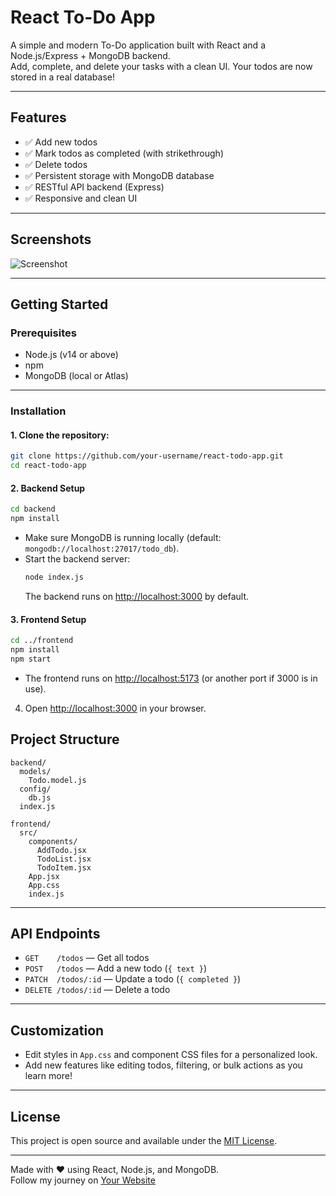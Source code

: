 # React To-Do App

A simple and modern To-Do application built with React and a Node.js/Express + MongoDB backend.  
Add, complete, and delete your tasks with a clean UI. Your todos are now stored in a real database!

---

## Features

- ✅ Add new todos
- ✅ Mark todos as completed (with strikethrough)
- ✅ Delete todos
- ✅ Persistent storage with MongoDB database
- ✅ RESTful API backend (Express)
- ✅ Responsive and clean UI

---

## Screenshots

![Screenshot](screenshot.png) <!-- Add your screenshot file if available -->

---

## Getting Started

### Prerequisites

- Node.js (v14 or above)
- npm
- MongoDB (local or Atlas)

---

### Installation

#### 1. **Clone the repository:**
```sh
git clone https://github.com/your-username/react-todo-app.git
cd react-todo-app
```

#### 2. **Backend Setup**
```sh
cd backend
npm install
```
- Make sure MongoDB is running locally (default: `mongodb://localhost:27017/todo_db`).
- Start the backend server:
  ```sh
  node index.js
  ```
  The backend runs on [http://localhost:3000](http://localhost:3000) by default.

#### 3. **Frontend Setup**
```sh
cd ../frontend
npm install
npm start
```
- The frontend runs on [http://localhost:5173](http://localhost:5173) (or another port if 3000 is in use).

4. Open [http://localhost:3000](http://localhost:3000) in your browser.

## Project Structure

```
backend/
  models/
    Todo.model.js
  config/
    db.js
  index.js

frontend/
  src/
    components/
      AddTodo.jsx
      TodoList.jsx
      TodoItem.jsx
    App.jsx
    App.css
    index.js
```

---

## API Endpoints

- `GET    /todos`         — Get all todos
- `POST   /todos`         — Add a new todo (`{ text }`)
- `PATCH  /todos/:id`     — Update a todo (`{ completed }`)
- `DELETE /todos/:id`     — Delete a todo

---

## Customization

- Edit styles in `App.css` and component CSS files for a personalized look.
- Add new features like editing todos, filtering, or bulk actions as you learn more!

---

## License

This project is open source and available under the [MIT License](LICENSE).

---

Made with ❤️ using React, Node.js, and MongoDB.  
Follow my journey on [Your Website](https://your-website.com)
